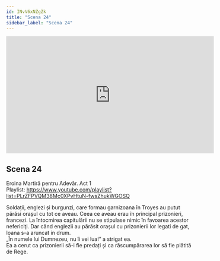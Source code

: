 ```yaml
---
id: INvV6xNZgZk
title: "Scena 24"
sidebar_label: "Scena 24"
---
```


<div class="video-float-container">
  <iframe
    width="560"
    height="315"
    src="https://www.youtube.com/embed/INvV6xNZgZk"
    title="YouTube video player"
    frameborder="0"
    allow="accelerometer; autoplay; clipboard-write; encrypted-media; gyroscope; picture-in-picture; web-share"
    referrerpolicy="strict-origin-when-cross-origin"
    allowfullscreen
  ></iframe>
</div>

## Scena 24

Eroina Martiră pentru Adevăr. Act 1   
Playlist: https://www.youtube.com/playlist?list=PLrZFPVQM38Mc0XPvHtuN-fwsZhukWGOSQ 

Soldații, englezi și burgunzi, care formau garnizoana în Troyes au putut părăsi orașul cu tot ce aveau. Ceea ce aveau erau în principal prizonieri, francezi. La întocmirea capitulării nu se stipulase nimic în favoarea acestor nefericiţi. Dar când englezii au părăsit orașul cu prizonierii lor legati de gat, Ioana s-a aruncat in drum.  
„În numele lui Dumnezeu, nu îi vei lua!” a strigat ea.  
Ea a cerut ca prizonierii să-i fie predați și ca răscumpărarea lor să fie plătită de Rege.
